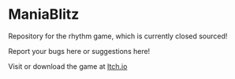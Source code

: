 # ManiaBlitz
Repository for the rhythm game, which is currently closed sourced!

Report your bugs here or suggestions here! 

Visit or download the game at [Itch.io](https://ladcan.itch.io/maniablitz)
